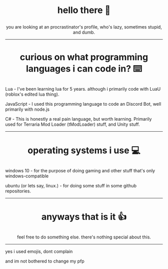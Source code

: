 # <p align="center">hello there 👋<p>
<p align="center">you are looking at an procrastinator's profile, who's lazy, sometimes stupid, and dumb.<p>

** **

# <p align="center">curious on what programming languages i can code in? ⌨️<p>
Lua - I've been learning lua for 5 years. although i primarily code with LuaU (roblox's edited lua thing).

JavaScript - I used this programming language to code an Discord Bot, well primarily with node.js

C# - This is honestly a real pain language, but worth learning. Primarily used for Terraria Mod Loader (tModLoader) stuff, and Unity stuff.
** **
# <p align="center">operating systems i use 💻<p>
windows 10 - for the purpose of doing gaming and other stuff that's only windows-compatible

ubuntu (or lets say, linux.) - for doing some stuff in some github repositories. 
** **
# <p align="center">anyways that is it 👍<p>
<p align="center">feel free to do something else. there's nothing special about this.<p>

** **
yes i used emojis, dont complain

and im not bothered to change my pfp
